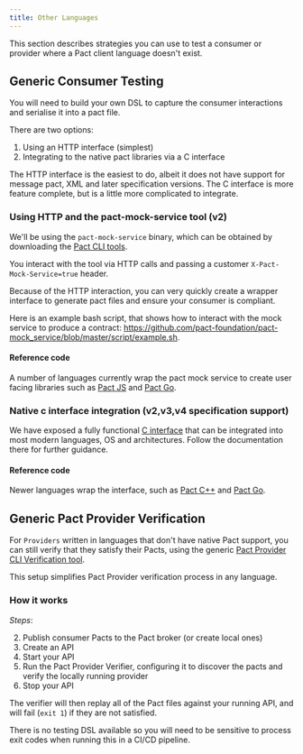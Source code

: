 ```yaml
---
title: Other Languages
---
```


This section describes strategies you can use to test a consumer or provider where a Pact client language doesn't exist.

## Generic Consumer Testing

You will need to build your own DSL to capture the consumer interactions and serialise it into a pact file.

There are two options:

1. Using an HTTP interface (simplest)
1. Integrating to the native pact libraries via a C interface

The HTTP interface is the easiest to do, albeit it does not have support for message pact, XML and later specification versions.
The C interface is more feature complete, but is a little more complicated to integrate.

### Using HTTP and the pact-mock-service tool (v2)

We'll be using the `pact-mock-service` binary, which can be obtained by downloading the [Pact CLI tools](./cli).

You interact with the tool via HTTP calls and passing a customer `X-Pact-Mock-Service=true` header.

Because of the HTTP interaction, you can very quickly create a wrapper interface to generate pact files and ensure your consumer is compliant.

Here is an example bash script, that shows how to interact with the mock service to produce a contract: https://github.com/pact-foundation/pact-mock_service/blob/master/script/example.sh.

#### Reference code

A number of languages currently wrap the pact mock service to create user facing libraries such as [Pact JS](https://github.com/pact-foundation/pact-js/blob/master/src/httpPact.ts) and [Pact Go](https://github.com/pact-foundation/pact-go/blob/master/dsl/mock_service.go).

### Native c interface integration (v2,v3,v4 specification support)

We have exposed a fully functional [C interface](https://github.com/pact-foundation/pact-reference/tree/master/rust/pact_ffi) that can be integrated into most modern languages, OS and architectures. Follow the documentation there for further guidance.

#### Reference code

Newer languages wrap the interface, such as [Pact C++](https://github.com/pact-foundation/pact-cplusplus) and [Pact Go](https://github.com/pact-foundation/pact-go/blob/master/internal/native/mock_server.go).

## Generic Pact Provider Verification

For `Providers` written in languages that don't have native Pact support, you can still verify that they satisfy their Pacts, using the generic [Pact Provider CLI Verification tool](https://github.com/pact-foundation/pact-reference/tree/master/rust/pact_verifier_cli).

This setup simplifies Pact Provider verification process in any language.

### How it works

_Steps_:

2. Publish consumer Pacts to the Pact broker \(or create local ones\)
1. Create an API
3. Start your API
4. Run the Pact Provider Verifier, configuring it to discover the pacts and verify the locally running provider
5. Stop your API

The verifier will then replay all of the Pact files against your running API, and will fail \(`exit 1`\) if they are not satisfied.

There is no testing DSL available so you will need to be sensitive to process exit codes when running this in a CI/CD pipeline.